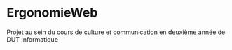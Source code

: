 # ErgonomieWeb
Projet au sein du cours de culture et communication en deuxième année de DUT Informatique 
